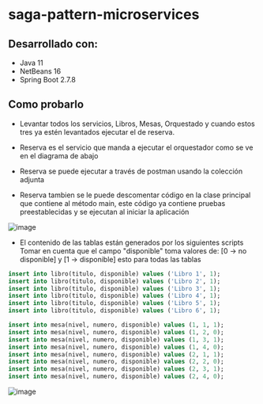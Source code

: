# saga-pattern-microservices

## Desarrollado con:
 * Java 11
 * NetBeans 16
 * Spring Boot 2.7.8

## Como probarlo
* Levantar todos los servicios, Libros, Mesas, Orquestado y cuando estos tres ya estén levantados ejecutar el de reserva.

* Reserva es el servicio que manda a ejecutar el orquestador como se ve en el diagrama de abajo

* Reserva se puede ejecutar a través de postman usando la colección adjunta
* Reserva tambien se le puede descomentar código en la clase principal que contiene al método main, 
este código ya contiene pruebas preestablecidas y se ejecutan al iniciar la aplicación

![image](https://user-images.githubusercontent.com/60149403/218288888-bcb2a482-60e6-4fd5-9216-319ec4e78e0b.png)

* El contenido de las tablas están generados por los siguientes scripts 
Tomar en cuenta que el campo "disponible" toma valores de: [0 -> no disponible] y [1 -> disponible] esto para todas las tablas

```sql
insert into libro(titulo, disponible) values ('Libro 1', 1);
insert into libro(titulo, disponible) values ('Libro 2', 1);
insert into libro(titulo, disponible) values ('Libro 3', 1);
insert into libro(titulo, disponible) values ('Libro 4', 1);
insert into libro(titulo, disponible) values ('Libro 5', 1);
insert into libro(titulo, disponible) values ('Libro 6', 1);

insert into mesa(nivel, numero, disponible) values (1, 1, 1);
insert into mesa(nivel, numero, disponible) values (1, 2, 0);
insert into mesa(nivel, numero, disponible) values (1, 3, 1);
insert into mesa(nivel, numero, disponible) values (1, 4, 0);
insert into mesa(nivel, numero, disponible) values (2, 1, 1);
insert into mesa(nivel, numero, disponible) values (2, 2, 0);
insert into mesa(nivel, numero, disponible) values (2, 3, 1);
insert into mesa(nivel, numero, disponible) values (2, 4, 0);
```

![image](https://user-images.githubusercontent.com/60149403/218288876-f6e23965-2077-4f12-b73b-dcd0d78d4dfb.png)

